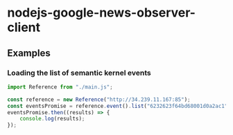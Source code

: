 # nodejs-google-news-observer-client

## Examples

### Loading the list of semantic kernel events

```javascript
import Reference from "./main.js";

const reference = new Reference("http://34.239.11.167:85");
const eventsPromise = reference.event().list("6232623f64bd68001d0a2ac1");
eventsPromise.then((results) => {
    console.log(results);
});
```

